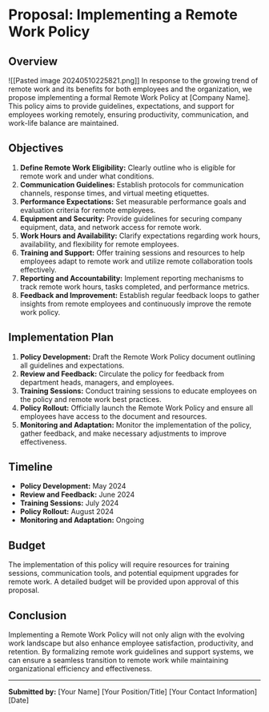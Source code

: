 # Proposal: Implementing a Remote Work Policy

## Overview 
![[Pasted image 20240510225821.png]]
In response to the growing trend of remote work and its benefits for both employees and the organization, we propose implementing a formal Remote Work Policy at [Company Name]. This policy aims to provide guidelines, expectations, and support for employees working remotely, ensuring productivity, communication, and work-life balance are maintained.

## Objectives

1. **Define Remote Work Eligibility:** Clearly outline who is eligible for remote work and under what conditions.
2. **Communication Guidelines:** Establish protocols for communication channels, response times, and virtual meeting etiquettes.
3. **Performance Expectations:** Set measurable performance goals and evaluation criteria for remote employees.
4. **Equipment and Security:** Provide guidelines for securing company equipment, data, and network access for remote work.
5. **Work Hours and Availability:** Clarify expectations regarding work hours, availability, and flexibility for remote employees.
6. **Training and Support:** Offer training sessions and resources to help employees adapt to remote work and utilize remote collaboration tools effectively.
7. **Reporting and Accountability:** Implement reporting mechanisms to track remote work hours, tasks completed, and performance metrics.
8. **Feedback and Improvement:** Establish regular feedback loops to gather insights from remote employees and continuously improve the remote work policy.

## Implementation Plan

1. **Policy Development:** Draft the Remote Work Policy document outlining all guidelines and expectations.
2. **Review and Feedback:** Circulate the policy for feedback from department heads, managers, and employees.
3. **Training Sessions:** Conduct training sessions to educate employees on the policy and remote work best practices.
4. **Policy Rollout:** Officially launch the Remote Work Policy and ensure all employees have access to the document and resources.
5. **Monitoring and Adaptation:** Monitor the implementation of the policy, gather feedback, and make necessary adjustments to improve effectiveness.

## Timeline

- **Policy Development:** May 2024
- **Review and Feedback:** June 2024
- **Training Sessions:** July 2024
- **Policy Rollout:** August 2024
- **Monitoring and Adaptation:** Ongoing

## Budget

The implementation of this policy will require resources for training sessions, communication tools, and potential equipment upgrades for remote work. A detailed budget will be provided upon approval of this proposal.

## Conclusion

Implementing a Remote Work Policy will not only align with the evolving work landscape but also enhance employee satisfaction, productivity, and retention. By formalizing remote work guidelines and support systems, we can ensure a seamless transition to remote work while maintaining organizational efficiency and effectiveness.

---

**Submitted by:**
[Your Name]
[Your Position/Title]
[Your Contact Information]
[Date]
